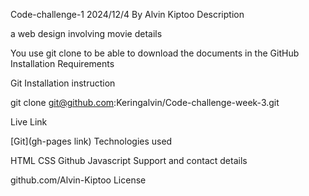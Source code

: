 Code-challenge-1 2024/12/4
By Alvin Kiptoo
Description

a web design involving movie details

You use git clone to be able to download the documents in the GitHub
Installation Requirements

Git
Installation instruction

git clone git@github.com:Keringalvin/Code-challenge-week-3.git


Live Link

[Git](gh-pages link)
Technologies used

HTML CSS Github Javascript
Support and contact details

github.com/Alvin-Kiptoo
License
